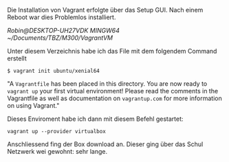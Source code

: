 Die Installation von Vagrant erfolgte über das Setup GUI. Nach einem Reboot war dies Problemlos installiert. 

*Robin@DESKTOP-UH27VDK MINGW64 ~/Documents/TBZ/M300/VagrantVM*

Unter diesem Verzeichnis habe ich das File mit dem folgendem Command erstellt

`$ vagrant init ubuntu/xenial64`


"A `Vagrantfile` has been placed in this directory. You are now
ready to `vagrant up` your first virtual environment! Please read
the comments in the Vagrantfile as well as documentation on
`vagrantup.com` for more information on using Vagrant."

Dieses Enviroment habe ich dann mit diesem Befehl gestartet: 

`vagrant up --provider virtualbox`

Anschliessend fing der Box download an. Dieser ging über das Schul Netzwerk wei gewohnt: sehr lange. 
